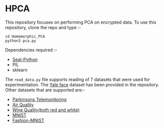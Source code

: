 # HPCA
This repository focuses on performing PCA on encrypted data.
To use this repository, clone the repo and type :- 
```
cd Homomorphic_PCA
python3 pca.py
```
Dependencies required :-
* [Seal-Python](https://github.com/Huelse/SEAL-Python)
* PIL
* sklearn

The ```read_data.py``` file supports reading of 7 datasets that were used for experimentation. The [Yale face](http://vision.ucsd.edu/content/yale-face-database) dataset has been provided in the repository. Other datasets that are supported are:-
* [Parkinsons Telemonitoring](https://archive.ics.uci.edu/ml/datasets/parkinsons)
* [Air Quality](https://archive.ics.uci.edu/ml/datasets/Air+Quality)
* [Wine Quality(both red and white)](https://archive.ics.uci.edu/ml/datasets/wine+quality)
* [MNIST](http://yann.lecun.com/exdb/mnist/)
* [Fashion-MNIST](https://github.com/zalandoresearch/fashion-mnist)
